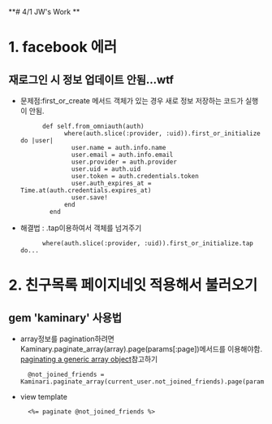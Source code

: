 **# 4/1 JW's Work **
# 1. facebook 에러 
## 재로그인 시 정보 업데이트 안됨...wtf
- 문제점:first_or_create 메서드 객체가 있는 경우 새로 정보 저장하는 코드가 실행이 안됨. 

			def self.from_omniauth(auth)
			      where(auth.slice(:provider, :uid)).first_or_initialize  do |user|
			        user.name = auth.info.name
			        user.email = auth.info.email
			        user.provider = auth.provider
			        user.uid = auth.uid
			        user.token = auth.credentials.token
			        user.auth_expires_at = Time.at(auth.credentials.expires_at)
			        user.save!
			      end
			  end
- 해결법 : .tap이용하여서 객체를 넘겨주기			
			
			where(auth.slice(:provider, :uid)).first_or_initialize.tap do... 

# 2. 친구목록 페이지네잇 적용해서 불러오기
## gem 'kaminary' 사용법
- array정보를 pagination하려면 Kaminary.paginate_array(array).page(params[:page])메서드를 이용해야함. [paginating a generic array object](https://github.com/amatsuda/kaminari#paginating-a-generic-array-object)참고하기


		@not_joined_friends = Kaminari.paginate_array(current_user.not_joined_friends).page(params[:page]).per(10)

- view template
			
		<%= paginate @not_joined_friends %>
